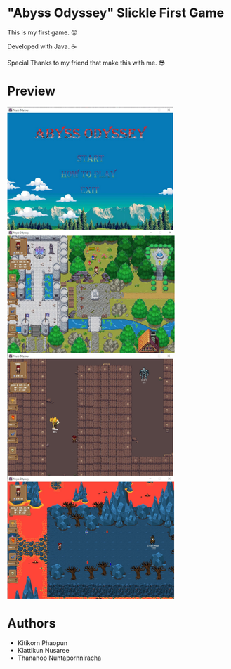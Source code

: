 # "Abyss Odyssey" Slickle First Game 
This is my first game. 😣

Developed with Java. ☕

Special Thanks to my friend that make this with me. 😎

# Preview
 <img height="280rem" src="https://github.com/SlickleZ/SlickleFirstGame/blob/main/preview_menu.jpg?raw=true" align="left">
 <img height="280rem" src="https://github.com/SlickleZ/SlickleFirstGame/blob/main/preview_town.jpg?raw=true" align="left">
 <img height="280rem" src="https://github.com/SlickleZ/SlickleFirstGame/blob/main/preview_skill.jpg?raw=true" align="left">
 <img height="280rem" src="https://github.com/SlickleZ/SlickleFirstGame/blob/main/preview_boss.jpg?raw=true" align="center">

# Authors
  * Kitikorn Phaopun
  * Kiattikun Nusaree
  * Thananop Nuntapornniracha

